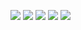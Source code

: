 ![](http://github-profile-summary-cards.vercel.app/api/cards/profile-details?username=caseyrobb&theme=nord_dark)
![](http://github-profile-summary-cards.vercel.app/api/cards/repos-per-language?username=caseyrobb&theme=nord_dark)
![](http://github-profile-summary-cards.vercel.app/api/cards/most-commit-language?username=caseyrobb&theme=nord_dark)
![](http://github-profile-summary-cards.vercel.app/api/cards/stats?username=caseyrobb&theme=nord_dark)
![](http://github-profile-summary-cards.vercel.app/api/cards/productive-time?username=caseyrobb&theme=nord_dark&utcOffset=8)

